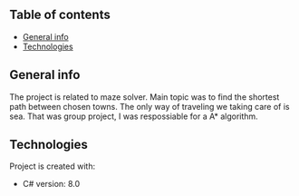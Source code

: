 ## Table of contents
* [General info](#general-info)
* [Technologies](#technologies)

## General info
The project is related to maze solver. Main topic was to find the shortest path between chosen towns. The only way of traveling we taking care of is sea. That was group project, I was respossiable for a A* algorithm.

## Technologies
Project is created with:
* C# version: 8.0
